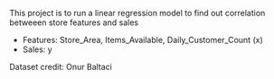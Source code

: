 This project is to run a linear regression model to find out correlation betweeen store features and sales
* Features: Store_Area, Items_Available, Daily_Customer_Count (x)
* Sales: y 

Dataset credit: Onur Baltaci
